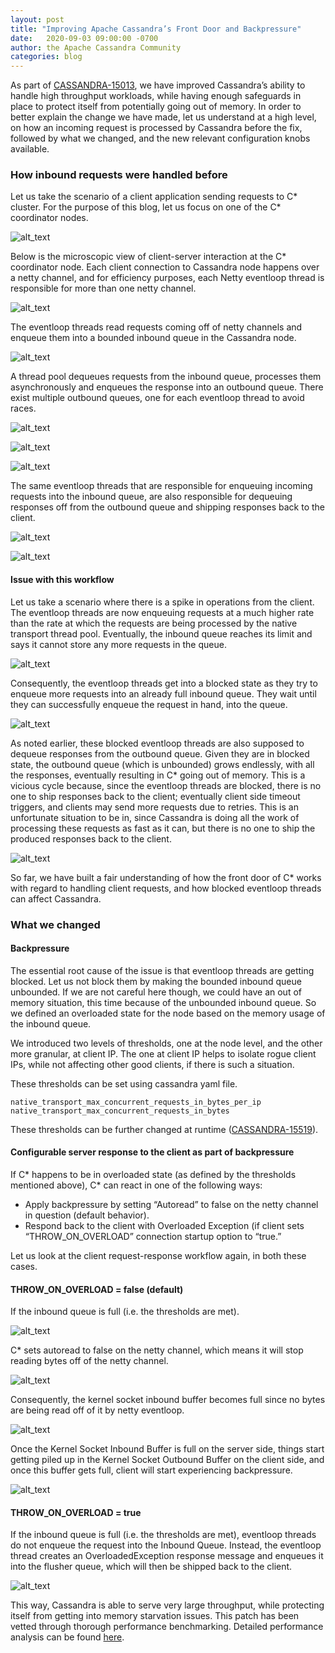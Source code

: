 ```yaml
---
layout: post
title: "Improving Apache Cassandra’s Front Door and Backpressure"
date:   2020-09-03 09:00:00 -0700
author: the Apache Cassandra Community
categories: blog
---
```


As part of [CASSANDRA-15013](https://issues.apache.org/jira/browse/CASSANDRA-15013), we have improved Cassandra’s ability to handle high throughput workloads, while having enough safeguards in place to protect itself from potentially going out of memory. In order to better explain the change we have made, let us understand at a high level, on how an incoming request is processed by Cassandra before the fix, followed by what we changed, and the new relevant configuration knobs available.

### How inbound requests were handled before 

Let us take the scenario of a client application sending requests to C* cluster. For the purpose of this blog, let us focus on one of the C* coordinator nodes.

![alt_text](img/blog-post-improving-resiliency/image1.png "image_tooltip")

Below is the microscopic view of client-server interaction at the C* coordinator node. Each client connection to Cassandra node happens over a netty channel, and for efficiency purposes, each Netty eventloop thread is responsible for more than one netty channel.

![alt_text](img/blog-post-improving-resiliency/image2.png "image_tooltip")

The eventloop threads read requests coming off of netty channels and enqueue them into a bounded inbound queue in the Cassandra node.

![alt_text](img/blog-post-improving-resiliency/image3.png "image_tooltip")

A thread pool dequeues requests from the inbound queue, processes them asynchronously and enqueues the response into an outbound queue. There exist multiple outbound queues, one for each eventloop thread to avoid races.

![alt_text](img/blog-post-improving-resiliency/image4.png "image_tooltip")

![alt_text](img/blog-post-improving-resiliency/image5.png "image_tooltip")

![alt_text](img/blog-post-improving-resiliency/image6.png "image_tooltip")

The same eventloop threads that are responsible for enqueuing incoming requests into the inbound queue, are also responsible for dequeuing responses off from the outbound queue and shipping responses back to the client.

![alt_text](img/blog-post-improving-resiliency/image7.png "image_tooltip")

![alt_text](img/blog-post-improving-resiliency/image8.png "image_tooltip")

#### Issue with this workflow

Let us take a scenario where there is a spike in operations from the client. The eventloop threads are now enqueuing requests at a much higher rate than the rate at which the requests are being processed by the native transport thread pool. Eventually, the inbound queue reaches its limit and says it cannot store any more requests in the queue.

![alt_text](img/blog-post-improving-resiliency/image9.png "image_tooltip")

Consequently, the eventloop threads get into a blocked state as they try to enqueue more requests into an already full inbound queue. They wait until they can successfully enqueue the request in hand, into the queue.

![alt_text](img/blog-post-improving-resiliency/image10.png "image_tooltip")

As noted earlier, these blocked eventloop threads are also supposed to dequeue responses from the outbound queue. Given they are in blocked state, the outbound queue (which is unbounded) grows endlessly, with all the responses, eventually resulting in C*  going out of memory. This is a vicious cycle because, since the eventloop threads are blocked, there is no one to ship responses back to the client; eventually client side timeout triggers, and clients may send more requests due to retries. This is an unfortunate situation to be in, since Cassandra is doing all the work of processing these requests as fast as it can, but there is no one to ship the produced responses back to the client.

![alt_text](img/blog-post-improving-resiliency/image11.png "image_tooltip")

So far, we have built a fair understanding of how the front door of C* works with regard to handling client requests, and how blocked eventloop threads can affect Cassandra.

### What we changed

#### Backpressure

The essential root cause of the issue is that eventloop threads are getting blocked. Let us not block them by making the bounded inbound queue unbounded. If we are not careful here though, we could have an out of memory situation, this time because of the unbounded inbound queue. So we defined an overloaded state for the node based on the memory usage of the inbound queue.

We introduced two levels of thresholds, one at the node level, and the other more granular, at client IP. The one at client IP helps to isolate rogue client IPs, while not affecting other good clients, if there is such a situation. 

These thresholds can be set using cassandra yaml file.

```
native_transport_max_concurrent_requests_in_bytes_per_ip
native_transport_max_concurrent_requests_in_bytes
```

These thresholds can be further changed at runtime ([CASSANDRA-15519](https://issues.apache.org/jira/browse/CASSANDRA-15519)).

#### Configurable server response to the client as part of backpressure

If C* happens to be in overloaded state (as defined by the thresholds mentioned above), C* can react in one of the following ways:

*   Apply backpressure by setting “Autoread” to false on the netty channel in question (default behavior).
*   Respond back to the client with Overloaded Exception (if client sets “THROW_ON_OVERLOAD” connection startup option to “true.”

Let us look at the client request-response workflow again, in both these cases.

#### **THROW_ON_OVERLOAD = false (default)**

If the inbound queue is full (i.e. the thresholds are met).

![alt_text](img/blog-post-improving-resiliency/image12.png "image_tooltip")

C* sets autoread to false on the netty channel, which means it will stop reading bytes off of the netty channel.

![alt_text](img/blog-post-improving-resiliency/image13.png "image_tooltip")

Consequently, the kernel socket inbound buffer becomes full since no bytes are being read off of it by netty eventloop.

![alt_text](img/blog-post-improving-resiliency/image14.png "image_tooltip")

Once the Kernel Socket Inbound Buffer is full on the server side, things start getting piled up in the Kernel Socket Outbound Buffer on the client side, and once this buffer gets full, client will start experiencing backpressure.

![alt_text](img/blog-post-improving-resiliency/image15.png "image_tooltip")

#### **THROW_ON_OVERLOAD = true**

If the inbound queue is full (i.e. the thresholds are met), eventloop threads do not enqueue the request into the Inbound Queue. Instead, the eventloop thread creates an OverloadedException response message and enqueues it into the flusher queue, which will then be shipped back to the client.

![alt_text](img/blog-post-improving-resiliency/image16.png "image_tooltip")

This way, Cassandra is able to serve very large throughput, while protecting itself from getting into memory starvation issues. This patch has been vetted through thorough performance benchmarking. Detailed performance analysis can be found [here](https://issues.apache.org/jira/browse/CASSANDRA-15013?focusedCommentId=16881762&page=com.atlassian.jira.plugin.system.issuetabpanels%3Acomment-tabpanel#comment-16881762). 
